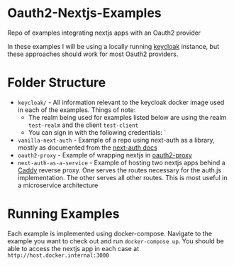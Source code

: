 # Oauth2-Nextjs-Examples
Repo of examples integrating nextjs apps with an Oauth2 provider

In these examples I will be using a locally running [keycloak](https://www.keycloak.org/) instance, but these approaches should work for most Oauth2 providers.

# Folder Structure

- `keycloak/` - All information relevant to the keycloak docker image used in each of the examples. Things of note:
    - The realm being used for examples listed below are using the realm `test-realm` and the client `test-client`
    - You can sign in with the following credentials: `
- `vanilla-next-auth` - Example of a repo using next-auth as a library, mostly as documented from the [next-auth docs](https://next-auth.js.org/)
- `oauth2-proxy` - Example of wrapping nextjs in [oauth2-proxy](https://github.com/oauth2-proxy/oauth2-proxy)
- `next-auth-as-a-service` - Example of hosting two nextjs apps behind a [Caddy](https://caddyserver.com/) reverse proxy. One serves the routes necessary for the auth.js implementation. The other serves all other routes. This is most useful in a microservice architecture



# Running Examples

Each example is implemented using docker-compose. Navigate to the example you want to check out and run `docker-compose up`. 
You should be able to access the nextjs app in each case at `http://host.docker.internal:3000`